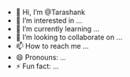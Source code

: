 - 👋 Hi, I’m @Tarashank
- 👀 I’m interested in ...
- 🌱 I’m currently learning ...
- 💞️ I’m looking to collaborate on ...
- 📫 How to reach me ...
- 😄 Pronouns: ...
- ⚡ Fun fact: ...

<!---
Tarashank/Tarashank is a ✨ special ✨ repository because its `README.md` (this file) appears on your GitHub profile.
You can click the Preview link to take a look at your changes.
--->
